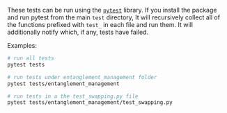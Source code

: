 These tests can be run using the [`pytest`](https://docs.pytest.org/en/8.0.x/) library. If you install the package and run pytest from the main `test` directory, It will recursively collect all of the functions prefixed with `test_` in each file and run them. It will additionally notify which, if any, tests have failed.

Examples:

```bash
# run all tests
pytest tests
```

```bash
# run tests under entanglement_management folder
pytest tests/entanglement_management
```

```bash
# run tests in a the test_swapping.py file
pytest tests/entanglement_management/test_swapping.py 
```
